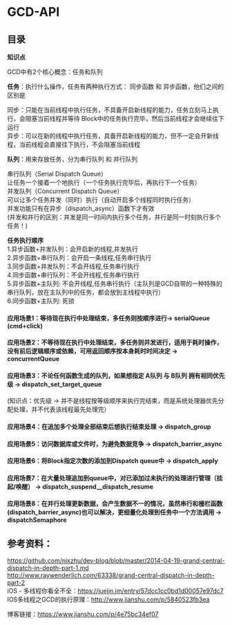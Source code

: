 # GCD-API
 
 ## 目录 ##
 
 **知识点**
 
 GCD中有2个核心概念：任务和队列
 
 **任务**：执行什么操作，任务有两种执行方式： 同步函数 和 异步函数，他们之间的区别是  
 
 同步：只能在当前线程中执行任务，不具备开启新线程的能力，任务立刻马上执行，会阻塞当前线程并等待 Block中的任务执行完毕，然后当前线程才会继续往下运行  
 异步：可以在新的线程中执行任务，具备开启新线程的能力，但不一定会开新线程，当前线程会直接往下执行，不会阻塞当前线程  
 
 **队列**：用来存放任务，分为串行队列 和 并行队列  
 
 串行队列（Serial Dispatch Queue）  
 让任务一个接着一个地执行（一个任务执行完毕后，再执行下一个任务）  
 并发队列（Concurrent Dispatch Queue）  
 可以让多个任务并发（同时）执行（自动开启多个线程同时执行任务）  
 并发功能只有在异步（dispatch_async）函数下才有效  
 (并发和并行的区别：并发是同一时间内执行多个任务，并行是同一时刻执行多个任务！)  
 
 **任务执行顺序**  
 1.异步函数+并发队列：会开启新的线程,并发执行  
 2.异步函数+串行队列：会开启一条线程,任务串行执行  
 3.同步函数+并发队列：不会开线程,任务串行执行  
 4.同步函数+串行队列：不会开线程,任务串行执行  
 5.异步函数+主队列:  不会开线程,任务串行执行（主队列是GCD自带的一种特殊的串行队列，放在主队列中的任务，都会放到主线程中执行）  
 6.同步函数+主队列:  死锁  

 
 #### 应用场景1：等待现在执行中处理结束，多任务则按顺序进行-> serialQueue (cmd+click)
 
 #### 应用场景2：不等待现在执行中处理结束，多任务则并发进行，适用于耗时操作，没有前后逻辑顺序或依赖，可用返回顺序按本身耗时时间决定 -> concurrentQueue
 
 #### 应用场景3：不论任何函数生成的队列，如果想指定 A队列 与 B队列 拥有相同优先级 -> dispatch_set_target_queue
   (知识点：优先级 -> 并不是线程按等级顺序来执行完结束，而是系统处理器优先分配处理，并不代表该线程最先处理完）
 
  #### 应用场景4：在追加多个处理全部结束后想执行结束处理 -> dispatch_group
 
 #### 应用场景5：访问数据库或文件时，为避免数据竞争 -> dispatch_barrier_async

 #### 应用场景6：将Block指定次数的添加到Dispatch queue中 -> dispatch_apply
 
 #### 应用场景7：在大量处理追加到queue中，对已添加过未执行的处理进行管理（挂起/唤醒） -> dispatch_suspend__dispatch_resume

 #### 应用场景8：在并行处理更新数据，会产生数据不一的情况，虽然串行和栅栏函数(dispatch_barrier_async)也可以解决，更细量化处理到任务中一个方法调用 -> dispatchSemaphore


 ## 参考资料：
 
 https://github.com/nixzhu/dev-blog/blob/master/2014-04-19-grand-central-dispatch-in-depth-part-1.md   
 http://www.raywenderlich.com/63338/grand-central-dispatch-in-depth-part-2   
 iOS - 多线程你看全不全：https://juejin.im/entry/57dcc1cc0bd1d00057e97dc7  
 IOS多线程之GCD的执行原理：http://www.jianshu.com/p/5840523fb3ea  
   
 博客链接：https://www.jianshu.com/p/4e75bc34ef07
